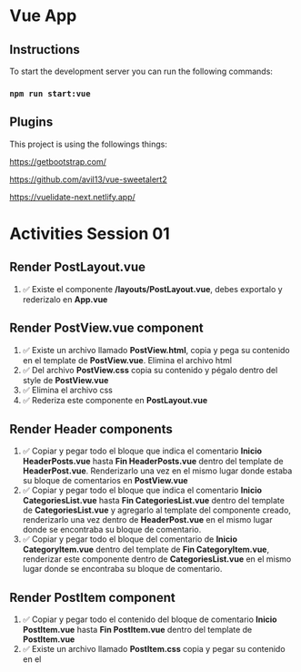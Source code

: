 # Vue App

## Instructions

To start the development server you can run the following commands:

### `npm run start:vue`

## Plugins

This project is using the followings things:

https://getbootstrap.com/

https://github.com/avil13/vue-sweetalert2

https://vuelidate-next.netlify.app/

# Activities Session 01

## Render PostLayout.vue

1. ✅ Existe el componente **/layouts/PostLayout.vue**, debes exportalo y rederizalo en **App.vue**
   
## Render PostView.vue component

1. ✅ Existe un archivo llamado **PostView.html**, copia y pega su contenido en el template de **PostView.vue**. Elimina el archivo html
2. ✅ Del archivo **PostView.css** copia su contenido y pégalo dentro del style de **PostView.vue**
3. ✅ Elimina el archivo css
4. ✅ Rederiza este componente en **PostLayout.vue**

## Render Header components

1. ✅ Copiar y pegar todo el bloque que indica el comentario **Inicio HeaderPosts.vue** hasta **Fin HeaderPosts.vue** dentro del template de **HeaderPost.vue**. Renderizarlo una vez en el mismo lugar donde estaba su bloque de comentarios en **PostView.vue**
2. ✅ Copiar y pegar todo el bloque que indica el comentario **Inicio CategoriesList.vue** hasta **Fin CategoriesList.vue** dentro del template de **CategoriesList.vue** y agregarlo al template del componente creado, renderizarlo una vez dentro de **HeaderPost.vue** en el mismo lugar donde se encontraba su bloque de comentario.
3. ✅ Copiar y pegar todo el bloque del comentario de **Inicio CategoryItem.vue** dentro del template de **Fin CategoryItem.vue**, renderizar este componente dentro de **CategoriesList.vue** en el mismo lugar donde se encontraba su bloque de comentario.

## Render PostItem component

1. ✅ Copiar y pegar todo el contenido del bloque de comentario **Inicio PostItem.vue** hasta **Fin PostItem.vue** dentro del template de **PostItem.vue**
2. ✅ Existe un archivo llamado **PostItem.css** copia y pegar su contenido en el **<style>** del componente creado en el punto anterior.
3. ✅ Renderizarlo una vez en el mismo lugar donde se encontraba su bloque de código.

# Activities Session 02

## Add created hook

1. ✅ Añade el hook **created()** en los componentes que indica
   
## Add unmounted hook

1. ✅ Añade el hook **unmounted()** en el componente que indica
   
## Render components

1. ✅ Renderiza el componente que indica cada comentario

## Add v-for directive

1. ✅ Añade la directiva **v-for** en cada componente que indican los comentarios
2. ✅ Has uso del key

# Activities Session 03

## Create computed properties

1. ✅ **PostView**: Añade un **v-if** usando una propiedad computada (creala) en el **alert-warning** para mostrarlo cuando el array este vacio.
2. ✅ **CommentList**: Añade un **v-show** usando una propiedad computada (creala) en el **alert-warning** para mostrarlo cuando el array este vacio y añade otro **v-show** en el **<CommentItem>** para mostrarlo cuando no sea vacio 
   
## Adding click events

1. ✅ **NewComment**: Añade un evento click  en el **botón Add** y crea un método llamado **addComment()** que lo escuche
2. ✅ **PostItem**:
    ✅ - Añade un evento click en la etiqueta **div** que tiene las clases **card-img-overlay mt-3 ms-3 card-img** y crea un método llamado **goToPostDetail(id)** que reciba un id de parámetro
    ✅ - Añade un evento click en el elemento **i** que tiene las clases **fa-solid fa-pen pe-3** y crea un método llamado **editPost()**
    ✅ - Añade un evento click en el elemento **i**  que tiene las clases **fa-solid fa-trash** y crea un método llamado **deletePost()**
4. ✅ **CategoryItem**: Añade un evento click en el **button** y crea un método llamado **selectCategory(id)** que reciba un id de parámetro

   
## Adding data binding

1. ✅ **CategoryItem**: Has uso de **Class binding** en el elemento **button** para añadir de clase **active**, déjala por defecto en false por ahora.
2. ✅ **NewComment**: Has uso de **Class binding** en el elemento **input** para añadir de clase **is-invalid**, déjala por defecto en false por ahora.
3. ✅ **HeaderPost**: Crea una varibale que guarde el contenido del **h6** y otra para el **h1**, y has uso de **Text interpolation** para mostrar cada variable.
4. ✅ **PostForm**: Usa **Text interpolation** para mostrar la variable **action** en el **h5**, Nota: deja el string **"Post"** al final como estático.

## Render PostForm component

1. ✅ Renderiza **PostForm** al final del template de **HeaderPost**.
2. ✅ Al hacer click en el ícono del lápiz del HeaderPost component debe mostrarse el modal.

# Activities Session 04

**Nota:** En estas actividades encontrarás nuevos métodos o archivos que deberás copiar y pegar en tu rama (ejemplo: buildCategories() y los archivos store.js, router.js y NotFoundView.vue)

## Adding events and props

1. **CategoryItem**:
     - ✅ En el método **selectCategory()** has un emit llamado **selectCategory** que emita el id que recibe
     - ✅ Agrega una **prop** llamada **category**, que sea de tipo Objecto y requerida
     - ✅ Valida la class **active** del botón con la nueva prop **category.active**
     - ✅ En el event @click envia **category.id**
     - ✅ Has uso de **Text interpolation** para mostrar **category.name** en el botón.
  
2. **CategoriesList**:
     - ✅ Escucha el evento que emite **CategoryItem** component, crea un nuevo método que reciba el $event y has uso de map() de js para setear en true el atributo **active** de la categoria seleccionada e igualar el valor al array **categories**
     - ✅ Copia el método **buildCategories()** y mandala a llamar en el **created** hook
     - ✅ Enviale la prop category a **CategoryItem**
     - ✅ Valida que al hacer click en alguna categoria debe marcarla como seleccionada.
  
3. **CommentItem**:
     -  ✅ Define una prop llamada **comment**, tipo **String** y **requerida**
     -  ✅ Define una prop llamada **name**, tipo **String** y por default que tenga el valor de **'Anonymous'**
     -  ✅ Usa **Text interpolation** para mostrar las props en el template (en el **h5**  y **p**)

3. **CommentList**:
     - 1. ✅ Enviale la propiedad **comment** a **CommentItem**
      
4. **PostItem**:
     -  1. ✅ Define una **prop** llamada **post**, de tipo **objecto** y **requerida**
     -  2. ✅ Has uso de **Data binding** y **Text interpolation** para mostrar cada uno de los datos del post(post.image, post.title, post.comments.length, post.description, post.category.name)
      
5. **PostView**:
     -  1. ✅ Enviale la **prop** post a **PostItem**
     -  2. ✅ Valida que se muestren correctamente los posts.
       
## Reactivity API

1. ✅ Define una propiedad llamada **currentCategoryId** con valor por defecto = ""1"" en el archivo **/store/store.js** (has uso de Reactive API y exporta el store), en este atributo guardaremos el id de la categoria que este seleccionada.
2. ✅ Crea un método llamado **setCurrentCategory()** que reciba un nuevo valor para modificar el valor de la propiedad **currentCategoryId** en el archivo **/store/store.js**
3. ✅ Importa el **store.js** en **CategoryList.vue** e implementalo en **data()**
4. ✅ En el método **selectCategory(id)** manda a llamar **setCurrentCategory(id)** del store, para actualizar la categoria seleccionada en el state. Valida que al hacer clic en alguna categoria se actualice el valor del state.
5. ✅ Define una propiedad llamada **posts: []** en el store.
   
## Vue router

1. **router.js**:
     - ✅ Importa y usa el archivo **router.js** en el **main.ts**
     - ✅ Crea una ruta **"/home"** que muestre **PostView**, agregale el name **home**.
     - ✅ Define una ruta con el path: **"/"** que haga redirect a **home**
     - ✅ Crea una ruta **"/post-detail"** que muestre **PostDetail** agregale el name **post-detail** y reciba id como parámetro, define que esta ruta incluye **props**.
     - ✅ Crea un path que use **pathMatch** para mostrar el componente **/shared/views/NotFoundView.vue**

      **Nota**: ✅ Has uso de carga perezosa

3. **App.vue y PostLayout.vue**:
     - ✅ Has uso de **router-view** para mostrar las rutas creadas
     - ✅ Valida que funciones los path que acabas de crear

4. **PostItem.vue**: 
     - ✅ Importa el router en el archivo.
     - ✅ Agregar un router push en el método **goToPostDetail(id)** que haga un redirect al path **post-detail** y envia como parametro el **id** que recibe
     - ✅ Valida que funcione
     
5. **PostDetailView**:
     - ✅ Ha un redirect a la página anterior con un evento **click** en el elemento que tiene la clase **fa-chevron-left**
     - ✅ Define la prop **id**, la propiedad que se envia por la ruta. Debe ser **string**
     - ✅ Validar que funcione


# Activities Session 05

1. **Notas**: 
    - ✅ Copiar y pegar en tu rama el folder **json-server** y los archivos que tiene dentro (**categories.json** y **posts.json**)
    - ✅ Copiar y pegar el folder **api** y los archivos que tiene dentro (**categories/categoriesApi.js** y **posts/postApi.js**)
    - ✅ Copiar y pegar el folder **helpers** y los archivos que tiene dentro (**categories.js** y **posts.js**)
    - ✅ Levanta los json servers ejecutando **npx json-server json-server/categories.json** y **npx json-server json-server/posts.json --port 3031** (puedes seleccionar otro puerto)
  
## Using axios

1. **post.js**:
     - ✅ Finaliza las llamadas a los endpoints de posts, **getById(id)**, **createPost(post)**, **updatePost(post)**, **deletePost()** (toma como ejemplo el **getPost** que ya existe)
  
2. **CategoryList**:
     - ✅ Remueve la llamada al método **buildCategories()** del **created()**
     - ✅ Deja vacio tu array de **categories** (elimina el código harcoded)
     - ✅ Crea un método llamado **getCategories()**, y dentro manda a llamar **getCategories()** del archivo **helpers/categories.js**, guarda la respuesta en tu variable **categories**
     - ✅ Manda a llamar **buildCategories()** dentro de la nueva función **getCategories()** del componente
     - ✅ Llama a **getCategories()** en el **created()** hook
     - ✅ Valida que obtenga las categorias del json server.
       
3. **store.js**:
     - ✅ Agrega un método en el store, que guarde el resultado del endpoint **getPosts** del archivo **helpers/posts.js** en el arreglo **posts** del store
  
3. **PostView.vue**:
     - ✅ Deja vacio tu array de **posts** (elimina el código harcoded)
     - ✅ Llama el método para obtener los posts del store en el **created()** hook
     - ✅ Valida que se guarden los posts del json server en la variable del store.
     - ✅ Crea una propiedad computada llamada **postsFiltered()** que se encargue de retornar los posts filtrados por la categoria seleccionada (utiliza el valor de **currentCategoryId** que tienes en el store ).
     - ✅ Has un pequeño cambio en **thereArePosts()** para que ahora valide el length de la **computed** que acabas de crear
     - ✅ Has otro cambio en el **v-for** para que ahora itere **postsFiltered()**
     - ✅ Valida que funcione correctamente el filtrado de los posts al seleccionar filtrar por alguna categoria
       
## Forms

1. **PostForm.vue**:
     - ✅ Has uso de **v-model** para bindear el formalario a un objecto local con las propiedades necesarias (id, title, description, categoryId, image, comments) 
     - ✅ Deberás hacer uso de **getCategories()** para obtener las categorias y mostrarlos en el select.
     - ✅ Valida el formulario al menos de que todos los campos sean requeridos.
     - ✅ Si el formulario no es valido, muestra sus respectivos errores de cada campo
     - ✅ Has uso de **createPost** que acabas de crear si el formulario es válido
     - ✅ Al crear exitosamente un post nuevo puedes cerrar el modal con la siguiente linea: **this.$refs.btnCloseModal.click();**, ve más sobre la **Template Refs** aquí https://vuejs.org/guide/essentials/template-refs.html
     - Llama de nuevo **getPosts()** del store, para actualizar los posts
     - ✅ Crea un nuevo método que se encargue de hacer un reset de tu objecto local y las validaciones de tu form, manda a llamar ese método con el evento click la x del modal y en el botón close

2. **NewComment.vue**:
     - Has uso de **v-model**
     - Valida el input con que sea requerido
     - Sino es válido muestra los errores, si es válido has un emit del nuevo commentario
     - Vuelve a setear el comment en null y has un reset del input
  
3. **CommentsLists.vue**:
     - Escuha el emit de **NewComment.vue** y has un emit de ese mismo comentario
     - Crea una nueva prop llamada **comments** que sea Array y requerida, elimina tu varible de data **comments**
  
4. **PostDetailView.vue**:
     - Crea un método que haga uso de **getPostById(id)** y mandalo a llamar en el **mounted()**, guarda el resultado en una varible local llamada **post**
     - Has uso de **data bindind** y **text interpolation** para mostrar los datos de post en la vista (image, title, description), enviale los **comments** del post a **NewComment.vue** 
     - Escucha el emit de **CommentsList.vue** y has uso de la función para actualizar un post (**updatePost(post)**) para agreagar el comentario nuevo
     - Valida que puedas añadir un comentario nuevo, 
